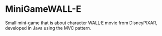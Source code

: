 MiniGameWALL-E
==============

Small mini-game that is about character WALL·E movie from DisneyPIXAR, developed in Java using the MVC pattern.
